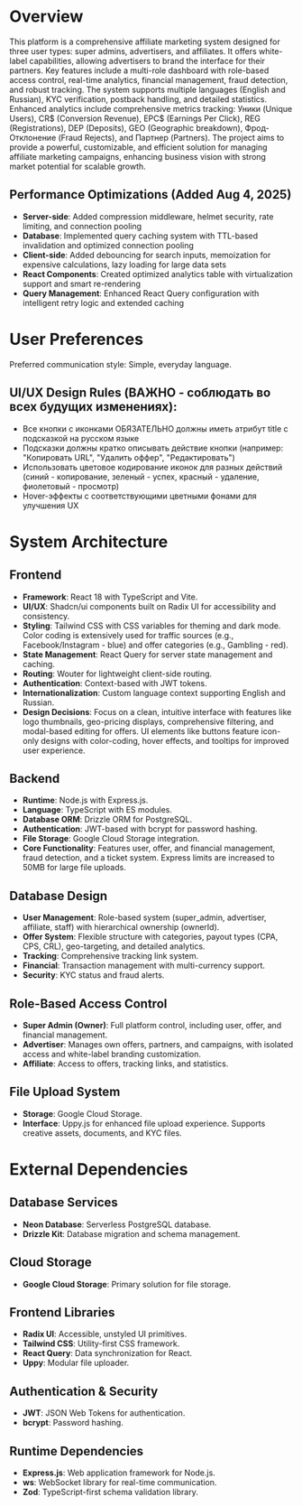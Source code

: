 # Overview
This platform is a comprehensive affiliate marketing system designed for three user types: super admins, advertisers, and affiliates. It offers white-label capabilities, allowing advertisers to brand the interface for their partners. Key features include a multi-role dashboard with role-based access control, real-time analytics, financial management, fraud detection, and robust tracking. The system supports multiple languages (English and Russian), KYC verification, postback handling, and detailed statistics. Enhanced analytics include comprehensive metrics tracking: Уники (Unique Users), CR$ (Conversion Revenue), EPC$ (Earnings Per Click), REG (Registrations), DEP (Deposits), GEO (Geographic breakdown), Фрод-Отклонение (Fraud Rejects), and Партнер (Partners). The project aims to provide a powerful, customizable, and efficient solution for managing affiliate marketing campaigns, enhancing business vision with strong market potential for scalable growth.

## Performance Optimizations (Added Aug 4, 2025)
- **Server-side**: Added compression middleware, helmet security, rate limiting, and connection pooling
- **Database**: Implemented query caching system with TTL-based invalidation and optimized connection pooling
- **Client-side**: Added debouncing for search inputs, memoization for expensive calculations, lazy loading for large data sets
- **React Components**: Created optimized analytics table with virtualization support and smart re-rendering
- **Query Management**: Enhanced React Query configuration with intelligent retry logic and extended caching

# User Preferences
Preferred communication style: Simple, everyday language.

## UI/UX Design Rules (ВАЖНО - соблюдать во всех будущих изменениях):
- Все кнопки с иконками ОБЯЗАТЕЛЬНО должны иметь атрибут title с подсказкой на русском языке
- Подсказки должны кратко описывать действие кнопки (например: "Копировать URL", "Удалить оффер", "Редактировать")
- Использовать цветовое кодирование иконок для разных действий (синий - копирование, зеленый - успех, красный - удаление, фиолетовый - просмотр)
- Hover-эффекты с соответствующими цветными фонами для улучшения UX

# System Architecture

## Frontend
- **Framework**: React 18 with TypeScript and Vite.
- **UI/UX**: Shadcn/ui components built on Radix UI for accessibility and consistency.
- **Styling**: Tailwind CSS with CSS variables for theming and dark mode. Color coding is extensively used for traffic sources (e.g., Facebook/Instagram - blue) and offer categories (e.g., Gambling - red).
- **State Management**: React Query for server state management and caching.
- **Routing**: Wouter for lightweight client-side routing.
- **Authentication**: Context-based with JWT tokens.
- **Internationalization**: Custom language context supporting English and Russian.
- **Design Decisions**: Focus on a clean, intuitive interface with features like logo thumbnails, geo-pricing displays, comprehensive filtering, and modal-based editing for offers. UI elements like buttons feature icon-only designs with color-coding, hover effects, and tooltips for improved user experience.

## Backend
- **Runtime**: Node.js with Express.js.
- **Language**: TypeScript with ES modules.
- **Database ORM**: Drizzle ORM for PostgreSQL.
- **Authentication**: JWT-based with bcrypt for password hashing.
- **File Storage**: Google Cloud Storage integration.
- **Core Functionality**: Features user, offer, and financial management, fraud detection, and a ticket system. Express limits are increased to 50MB for large file uploads.

## Database Design
- **User Management**: Role-based system (super_admin, advertiser, affiliate, staff) with hierarchical ownership (ownerId).
- **Offer System**: Flexible structure with categories, payout types (CPA, CPS, CRL), geo-targeting, and detailed analytics.
- **Tracking**: Comprehensive tracking link system.
- **Financial**: Transaction management with multi-currency support.
- **Security**: KYC status and fraud alerts.

## Role-Based Access Control
- **Super Admin (Owner)**: Full platform control, including user, offer, and financial management.
- **Advertiser**: Manages own offers, partners, and campaigns, with isolated access and white-label branding customization.
- **Affiliate**: Access to offers, tracking links, and statistics.

## File Upload System
- **Storage**: Google Cloud Storage.
- **Interface**: Uppy.js for enhanced file upload experience. Supports creative assets, documents, and KYC files.

# External Dependencies

## Database Services
- **Neon Database**: Serverless PostgreSQL database.
- **Drizzle Kit**: Database migration and schema management.

## Cloud Storage
- **Google Cloud Storage**: Primary solution for file storage.

## Frontend Libraries
- **Radix UI**: Accessible, unstyled UI primitives.
- **Tailwind CSS**: Utility-first CSS framework.
- **React Query**: Data synchronization for React.
- **Uppy**: Modular file uploader.

## Authentication & Security
- **JWT**: JSON Web Tokens for authentication.
- **bcrypt**: Password hashing.

## Runtime Dependencies
- **Express.js**: Web application framework for Node.js.
- **ws**: WebSocket library for real-time communication.
- **Zod**: TypeScript-first schema validation library.